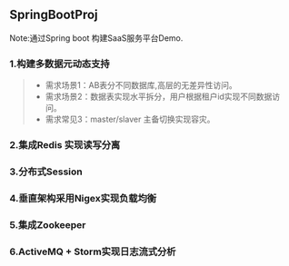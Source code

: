 ## SpringBootProj
Note:通过Spring boot 构建SaaS服务平台Demo.

###  1.构建多数据元动态支持
>+ 需求场景1：AB表分不同数据库,高层的无差异性访问。
>+ 需求场景2：数据表实现水平拆分，用户根据租户id实现不同数据访问。
>+ 需求常见3：master/slaver 主备切换实现容灾。

###  2.集成Redis 实现读写分离

###  3.分布式Session

###  4.垂直架构采用Nigex实现负载均衡

###  5.集成Zookeeper

###  6.ActiveMQ + Storm实现日志流式分析
